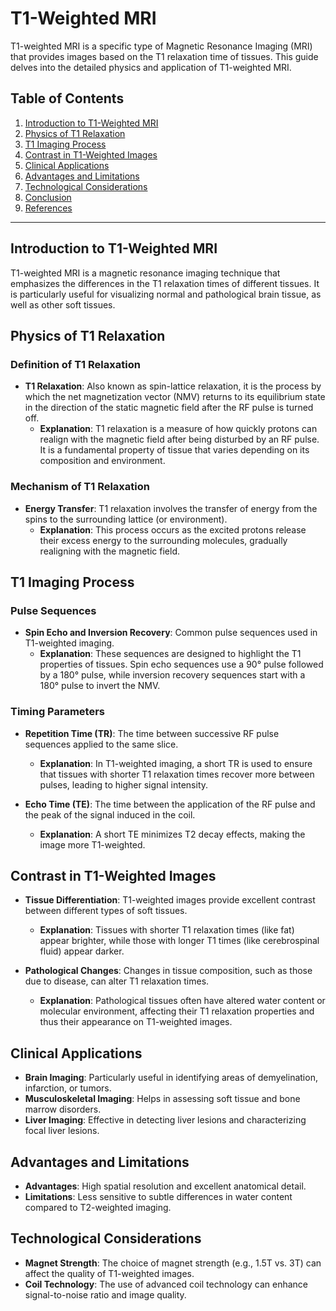 # T1-Weighted MRI

T1-weighted MRI is a specific type of Magnetic Resonance Imaging (MRI) that provides images based on the T1 relaxation time of tissues. This guide delves into the detailed physics and application of T1-weighted MRI.

## Table of Contents

1. [Introduction to T1-Weighted MRI](#introduction-to-t1-weighted-mri)
2. [Physics of T1 Relaxation](#physics-of-t1-relaxation)
3. [T1 Imaging Process](#t1-imaging-process)
4. [Contrast in T1-Weighted Images](#contrast-in-t1-weighted-images)
5. [Clinical Applications](#clinical-applications)
6. [Advantages and Limitations](#advantages-and-limitations)
7. [Technological Considerations](#technological-considerations)
8. [Conclusion](#conclusion)
9. [References](#references)

---

## Introduction to T1-Weighted MRI

T1-weighted MRI is a magnetic resonance imaging technique that emphasizes the differences in the T1 relaxation times of different tissues. It is particularly useful for visualizing normal and pathological brain tissue, as well as other soft tissues.

## Physics of T1 Relaxation

### Definition of T1 Relaxation

- **T1 Relaxation**: Also known as spin-lattice relaxation, it is the process by which the net magnetization vector (NMV) returns to its equilibrium state in the direction of the static magnetic field after the RF pulse is turned off.
  - **Explanation**: T1 relaxation is a measure of how quickly protons can realign with the magnetic field after being disturbed by an RF pulse. It is a fundamental property of tissue that varies depending on its composition and environment.

### Mechanism of T1 Relaxation

- **Energy Transfer**: T1 relaxation involves the transfer of energy from the spins to the surrounding lattice (or environment).
  - **Explanation**: This process occurs as the excited protons release their excess energy to the surrounding molecules, gradually realigning with the magnetic field.

## T1 Imaging Process

### Pulse Sequences

- **Spin Echo and Inversion Recovery**: Common pulse sequences used in T1-weighted imaging.
  - **Explanation**: These sequences are designed to highlight the T1 properties of tissues. Spin echo sequences use a 90° pulse followed by a 180° pulse, while inversion recovery sequences start with a 180° pulse to invert the NMV.

### Timing Parameters

- **Repetition Time (TR)**: The time between successive RF pulse sequences applied to the same slice.
  - **Explanation**: In T1-weighted imaging, a short TR is used to ensure that tissues with shorter T1 relaxation times recover more between pulses, leading to higher signal intensity.

- **Echo Time (TE)**: The time between the application of the RF pulse and the peak of the signal induced in the coil.
  - **Explanation**: A short TE minimizes T2 decay effects, making the image more T1-weighted.

## Contrast in T1-Weighted Images

- **Tissue Differentiation**: T1-weighted images provide excellent contrast between different types of soft tissues.
  - **Explanation**: Tissues with shorter T1 relaxation times (like fat) appear brighter, while those with longer T1 times (like cerebrospinal fluid) appear darker.

- **Pathological Changes**: Changes in tissue composition, such as those due to disease, can alter T1 relaxation times.
  - **Explanation**: Pathological tissues often have altered water content or molecular environment, affecting their T1 relaxation properties and thus their appearance on T1-weighted images.

## Clinical Applications

- **Brain Imaging**: Particularly useful in identifying areas of demyelination, infarction, or tumors.
- **Musculoskeletal Imaging**: Helps in assessing soft tissue and bone marrow disorders.
- **Liver Imaging**: Effective in detecting liver lesions and characterizing focal liver lesions.

## Advantages and Limitations

- **Advantages**: High spatial resolution and excellent anatomical detail.
- **Limitations**: Less sensitive to subtle differences in water content compared to T2-weighted imaging.

## Technological Considerations

- **Magnet Strength**: The choice of magnet strength (e.g., 1.5T vs. 3T) can affect the quality of T1-weighted images.
- **Coil Technology**: The use of advanced coil technology can enhance signal-to-noise ratio and image quality.
